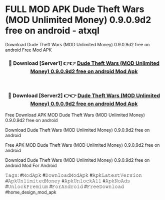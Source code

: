 # FULL MOD APK Dude Theft Wars (MOD Unlimited Money) 0.9.0.9d2 free on android - atxql
Download Dude Theft Wars (MOD Unlimited Money) 0.9.0.9d2 free on android Free Mod APK

<div align="center">
<h3>🔴 Download [Server1] 👉👉 <a href="https://apk-comot.site?title=Dude_Theft_Wars_(MOD_Unlimited_Money)_0.9.0.9d2_free_on_android">Dude Theft Wars (MOD Unlimited Money) 0.9.0.9d2 free on android Mod Apk</a></h3><br>

<h3>🔴 Download [Server2] 👉👉 <a href="https://apk-comot.site?title=Dude_Theft_Wars_(MOD_Unlimited_Money)_0.9.0.9d2_free_on_android">Dude Theft Wars (MOD Unlimited Money) 0.9.0.9d2 free on android Mod Apk</a></h3>
</div>


Free Download APK MOD Dude Theft Wars (MOD Unlimited Money) 0.9.0.9d2 free on android

Download Dude Theft Wars (MOD Unlimited Money) 0.9.0.9d2 free on android 

Free APK MOD Dude Theft Wars (MOD Unlimited Money) 0.9.0.9d2 free on android 

Download Dude Theft Wars (MOD Unlimited Money) 0.9.0.9d2 free on android Mod For Android

𝚃𝚊𝚐𝚜: #𝙼𝚘𝚍𝙰𝚙𝚔 #𝙳𝚘𝚠𝚗𝚕𝚘𝚊𝚍𝙼𝚘𝚍𝙰𝚙𝚔 #𝙰𝚙𝚔𝙻𝚊𝚝𝚎𝚜𝚝𝚅𝚎𝚛𝚜𝚒𝚘𝚗 #𝙰𝚙𝚔𝚄𝚗𝚕𝚒𝚖𝚒𝚝𝚎𝚍𝙼𝚘𝚗𝚎𝚢 #𝙰𝚙𝚔𝚄𝚗𝚕𝚘𝚌𝚔𝙰𝚕𝚕 #𝙰𝚙𝚔𝙽𝚘𝙰𝚍𝚜 #𝚄𝚗𝚕𝚘𝚌𝚔𝙿𝚛𝚎𝚖𝚒𝚞𝚖 #𝙵𝚘𝚛𝙰𝚗𝚍𝚛𝚘𝚒𝚍 #𝙵𝚛𝚎𝚎𝙳𝚘𝚠𝚗𝚕𝚘𝚊𝚍 #home_design_mod_apk